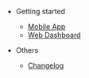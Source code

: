 - Getting started

  - [Mobile App](mobile-app.md)
  - [Web Dashboard](web-dashboard.md)

- Others
  - [Changelog](changelog.md)